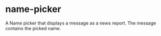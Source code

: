# name-picker
A Name picker that displays a message as a news report. The message contains the picked name.
